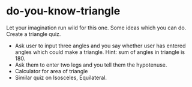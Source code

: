 # do-you-know-triangle
Let your imagination run wild for this one. Some ideas which you can do. Create a triangle quiz.

- Ask user to input three angles and you say whether user has entered angles which could make a triangle. Hint: sum of angles in triangle is 180.
- Ask them to enter two legs and you tell them the hypotenuse.
- Calculator for area of triangle
- Similar quiz on Isosceles, Equilateral.
